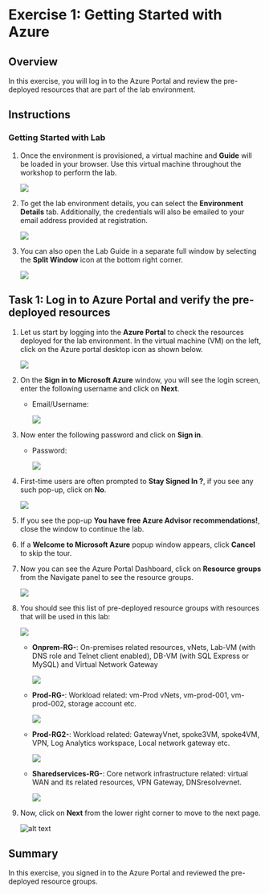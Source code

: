 # Exercise 1: Getting Started with Azure 

## Overview

In this exercise, you will log in to the Azure Portal and review the pre-deployed resources that are part of the lab environment.

## Instructions

### Getting Started with Lab

1. Once the environment is provisioned, a virtual machine and **Guide** will be loaded in your browser. Use this virtual machine throughout the workshop to perform the lab.

   ![](./media/09052025(39).png)

1. To get the lab environment details, you can select the **Environment Details** tab. Additionally, the credentials will also be emailed to your email address provided at registration.

   ![](./media/09052025(40).png)
    
1. You can also open the Lab Guide in a separate full window by selecting the **Split Window** icon at the bottom right corner.

   ![](./media/09052025(41).png)

## Task 1: Log in to Azure Portal and verify the pre-deployed resources

1. Let us start by logging into the **Azure Portal** to check the resources deployed for the lab environment. In the virtual machine (VM) on the left, click on the Azure portal desktop icon as shown below.

   ![](./media/09052025(4).png) 
   
1. On the **Sign in to Microsoft Azure** window, you will see the login screen, enter the following username and click on **Next**.

   * Email/Username: <inject key="AzureAdUserEmail"></inject>

      ![](./media/97.png) 

1. Now enter the following password and click on **Sign in**. 

   * Password: <inject key="AzureAdUserPassword"></inject>
   
      ![](./media/98.png) 

1. First-time users are often prompted to **Stay Signed In ?**, if you see any such pop-up, click on **No**.

   ![](./media/99.png) 

1. If you see the pop-up **You have free Azure Advisor recommendations!**, close the window to continue the lab.

1. If a **Welcome to Microsoft Azure** popup window appears, click **Cancel** to skip the tour.

1. Now you can see the Azure Portal Dashboard, click on **Resource groups** from the Navigate panel to see the resource groups.

   ![](./media/100.png) 

1. You should see this list of pre-deployed resource groups with resources that will be used in this lab:

     ![](./media/101.png) 

   - **Onprem-RG-<inject key="DeploymentID" enableCopy="false"/>**: On-premises related resources, vNets, Lab-VM (with DNS role and Telnet client enabled), DB-VM (with SQL Express or MySQL) and Virtual Network Gateway

      ![](./media/102.png) 

   - **Prod-RG-<inject key="DeploymentID" enableCopy="false"/>**: Workload related: vm-Prod vNets, vm-prod-001, vm-prod-002, storage account etc.

      ![](./media/103.png) 

   - **Prod-RG2-<inject key="DeploymentID" enableCopy="false"/>**: Workload related: GatewayVnet, spoke3VM, spoke4VM, VPN, Log Analytics workspace, Local network gateway etc.

      ![](./media/104.png) 

   - **Sharedservices-RG-<inject key="DeploymentID" enableCopy="false"/>**: Core network infrastructure related: virtual WAN and its related resources, VPN Gateway, DNSresolvevnet.

      ![](./media/105.png) 
    
1. Now, click on **Next** from the lower right corner to move to the next page.

   ![alt text](image.png)

## Summary

In this exercise, you signed in to the Azure Portal and reviewed the pre-deployed resource groups.
